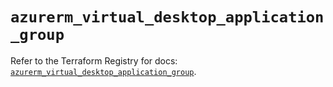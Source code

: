 # `azurerm_virtual_desktop_application_group`

Refer to the Terraform Registry for docs: [`azurerm_virtual_desktop_application_group`](https://registry.terraform.io/providers/hashicorp/azurerm/4.27.0/docs/resources/virtual_desktop_application_group).
